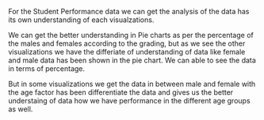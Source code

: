 For the Student Performance data we can get the analysis of the data has its own understanding of each visualzations.

We can get the better understanding in Pie charts as per the percentage of the males and females according to the grading, but as we see the other visualizations we have the differiate of understanding of data 
like female and male data has been shown in the pie chart. We can able to see the data in terms of percentage.

But in some visualizations we get the data in between male and female with the age factor has been differentiate the data and gives us the better understaing of data how we have performance
in the different age groups as well.
